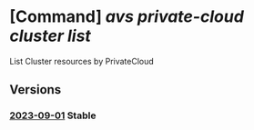 # [Command] _avs private-cloud cluster list_

List Cluster resources by PrivateCloud

## Versions

### [2023-09-01](/Resources/mgmt-plane/L3N1YnNjcmlwdGlvbnMve30vcmVzb3VyY2Vncm91cHMve30vcHJvdmlkZXJzL21pY3Jvc29mdC5hdnMvcHJpdmF0ZWNsb3Vkcy97fS9jbHVzdGVycw==/2023-09-01.xml) **Stable**

<!-- mgmt-plane /subscriptions/{}/resourcegroups/{}/providers/microsoft.avs/privateclouds/{}/clusters 2023-09-01 -->
